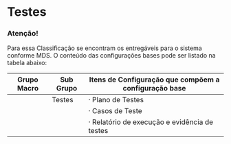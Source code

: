 Testes
==========================


### Atenção!

Para essa Classificação se encontram os entregáveis para o sistema conforme MDS. O conteúdo das configurações bases pode ser listado na tabela abaixo:

| Grupo Macro | Sub Grupo | Itens de Configuração que compõem a configuração base |
|-------------|---------------------------|-------------------------------------------------------|
| | Testes | · Plano de Testes |
| | | · Casos de Teste |
| | | · Relatório de execução e evidência de testes |